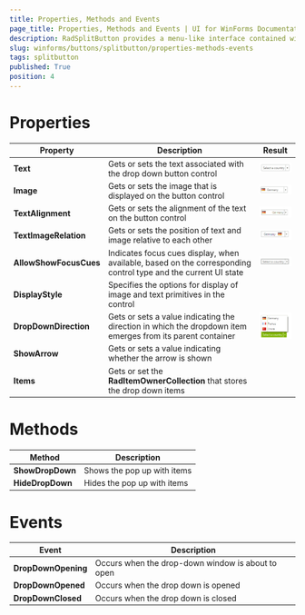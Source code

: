 ```yaml
---
title: Properties, Methods and Events
page_title: Properties, Methods and Events | UI for WinForms Documentation
description: RadSplitButton provides a menu-like interface contained within a button that can be placed anywhere on a form.
slug: winforms/buttons/splitbutton/properties-methods-events
tags: splitbutton
published: True
position: 4 
---
```


# Properties

|Property|Description|Result|
|----|----|----|
|__Text__|Gets or sets the text associated with the drop down  button control|![buttons-splitbutton-properties-methods-events 001](images/buttons-splitbutton-properties-methods-events001.png)|
|__Image__|Gets or sets the image that is displayed on the button control|![buttons-splitbutton-properties-methods-events 002](images/buttons-splitbutton-properties-methods-events002.png)|
|__TextAlignment__|Gets or sets the alignment of the text on the button control|![buttons-splitbutton-properties-methods-events 003](images/buttons-splitbutton-properties-methods-events003.png)|
|__TextImageRelation__|Gets or sets the position of text and image relative to each other|![buttons-splitbutton-properties-methods-events 004](images/buttons-splitbutton-properties-methods-events004.png)|
|__AllowShowFocusCues__|Indicates focus cues display, when available, based on the corresponding control type and the current UI state|![buttons-splitbutton-properties-methods-events 005](images/buttons-splitbutton-properties-methods-events005.png)|
|__DisplayStyle__|Specifies the options for display of image and text primitives in the control||
|__DropDownDirection__|Gets or sets a value indicating the direction in which the dropdown item emerges from its parent container|![buttons-splitbutton-properties-methods-events 006](images/buttons-splitbutton-properties-methods-events006.png)|
|__ShowArrow__|Gets or sets a value indicating whether the arrow is shown||
|__Items__|Gets or set the __RadItemOwnerCollection__ that stores the drop down items||

# Methods

|Method|Description|
|----|----|
|__ShowDropDown__|Shows the pop up with items|
|__HideDropDown__|Hides the pop up with items|

# Events

|Event|Description|
|----|----|
|__DropDownOpening__|Occurs when the drop-down window is about to open|
|__DropDownOpened__|Occurs when the drop down is opened|
|__DropDownClosed__|Occurs when the drop down is closed|